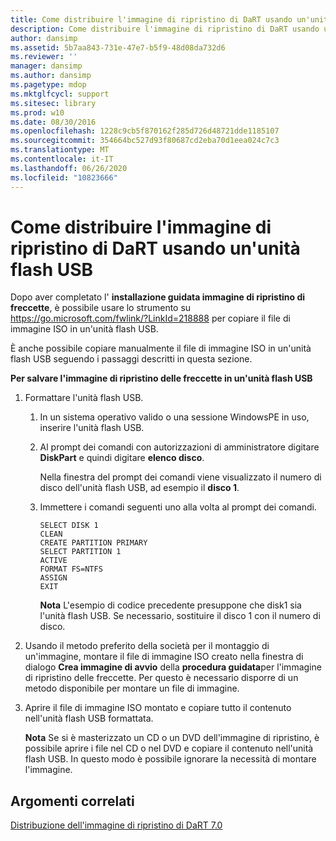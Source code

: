 ```yaml
---
title: Come distribuire l'immagine di ripristino di DaRT usando un'unità flash USB
description: Come distribuire l'immagine di ripristino di DaRT usando un'unità flash USB
author: dansimp
ms.assetid: 5b7aa843-731e-47e7-b5f9-48d08da732d6
ms.reviewer: ''
manager: dansimp
ms.author: dansimp
ms.pagetype: mdop
ms.mktglfcycl: support
ms.sitesec: library
ms.prod: w10
ms.date: 08/30/2016
ms.openlocfilehash: 1228c9cb5f870162f285d726d48721dde1185107
ms.sourcegitcommit: 354664bc527d93f80687cd2eba70d1eea024c7c3
ms.translationtype: MT
ms.contentlocale: it-IT
ms.lasthandoff: 06/26/2020
ms.locfileid: "10823666"
---
```

# Come distribuire l'immagine di ripristino di DaRT usando un'unità flash USB


Dopo aver completato l' **installazione guidata immagine di ripristino di freccette**, è possibile usare lo strumento su <https://go.microsoft.com/fwlink/?LinkId=218888> per copiare il file di immagine ISO in un'unità flash USB.

È anche possibile copiare manualmente il file di immagine ISO in un'unità flash USB seguendo i passaggi descritti in questa sezione.

**Per salvare l'immagine di ripristino delle freccette in un'unità flash USB**

1.  Formattare l'unità flash USB.

    1.  In un sistema operativo valido o una sessione WindowsPE in uso, inserire l'unità flash USB.

    2.  Al prompt dei comandi con autorizzazioni di amministratore digitare **DiskPart** e quindi digitare **elenco disco**.

        Nella finestra del prompt dei comandi viene visualizzato il numero di disco dell'unità flash USB, ad esempio il **disco 1**.

    3.  Immettere i comandi seguenti uno alla volta al prompt dei comandi.

        ``` syntax
        SELECT DISK 1
        CLEAN
        CREATE PARTITION PRIMARY
        SELECT PARTITION 1
        ACTIVE
        FORMAT FS=NTFS
        ASSIGN
        EXIT
        ```

        **Nota**  L'esempio di codice precedente presuppone che disk1 sia l'unità flash USB. Se necessario, sostituire il disco 1 con il numero di disco.

         

2.  Usando il metodo preferito della società per il montaggio di un'immagine, montare il file di immagine ISO creato nella finestra di dialogo **Crea immagine di avvio** della **procedura guidata**per l'immagine di ripristino delle freccette. Per questo è necessario disporre di un metodo disponibile per montare un file di immagine.

3.  Aprire il file di immagine ISO montato e copiare tutto il contenuto nell'unità flash USB formattata.

    **Nota**  Se si è masterizzato un CD o un DVD dell'immagine di ripristino, è possibile aprire i file nel CD o nel DVD e copiare il contenuto nell'unità flash USB. In questo modo è possibile ignorare la necessità di montare l'immagine.

     

## Argomenti correlati


[Distribuzione dell'immagine di ripristino di DaRT 7.0](deploying-the-dart-70-recovery-image-dart-7.md)

 

 





